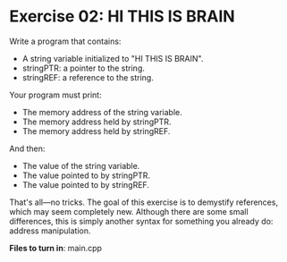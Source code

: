# Exercise 02: HI THIS IS BRAIN

Write a program that contains:

- A string variable initialized to "HI THIS IS BRAIN".
- stringPTR: a pointer to the string.
- stringREF: a reference to the string.

Your program must print:

- The memory address of the string variable.
- The memory address held by stringPTR.
- The memory address held by stringREF.

And then:

- The value of the string variable.
- The value pointed to by stringPTR.
- The value pointed to by stringREF.

That's all—no tricks. The goal of this exercise is to demystify references, which may
seem completely new. Although there are some small differences, this is simply another
syntax for something you already do: address manipulation.

**Files to turn in**: main.cpp
